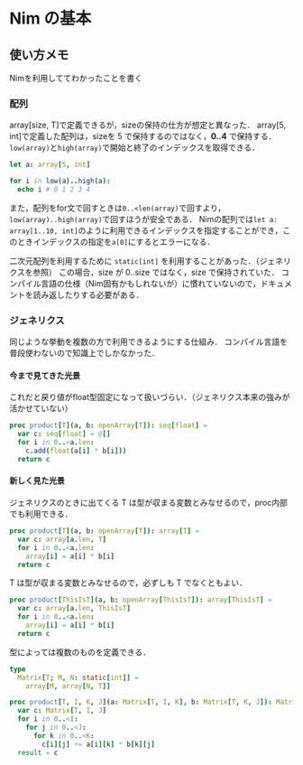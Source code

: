 # Nim の基本

## 使い方メモ
Nimを利用しててわかったことを書く


### 配列
array[size, T]で定義できるが，sizeの保持の仕方が想定と異なった．
array[5, int]で定義した配列は，sizeを 5 で保持するのではなく，**0..4** で保持する．
`low(array)`と`high(array)`で開始と終了のインデックスを取得できる．
```nim
let a: array[5, int]

for i in low(a)..high(a):
  echo i # 0 1 2 3 4
```
また，配列をfor文で回すときは`0..<len(array)`で回すより，`low(array)..high(array)`で回すほうが安全である．
Nimの配列では`let a: array[1..10, int]`のように利用できるインデックスを指定することができ，このときインデックスの指定を`a[0]`にするとエラーになる．

二次元配列を利用するために `static[int]` を利用することがあった．（ジェネリクスを参照）
この場合，size が 0..size ではなく，size で保持されていた．
コンパイル言語の仕様（Nim固有かもしれないが）に慣れていないので，ドキュメントを読み返したりする必要がある．


### ジェネリクス
同じような挙動を複数の方で利用できるようにする仕組み．
コンパイル言語を普段使わないので知識上でしかなかった．

#### 今まで見てきた光景
これだと戻り値がfloat型固定になって扱いづらい．（ジェネリクス本来の強みが活かせていない）
```nim
proc product[T](a, b: openArray[T]): seq[float] =
  var c: seq[float] = @[]
  for i in 0..<a.len:
    c.add(float(a[i] * b[i]))
  return c
```

#### 新しく見た光景
ジェネリクスのときに出てくる T は型が収まる変数とみなせるので，proc内部でも利用できる．
```nim
proc product[T](a, b: openArray[T]): array[T] =
  var c: array[a.len, T]
  for i in 0..<a.len:
    array[i] = a[i] * b[i]
  return c
```
T は型が収まる変数とみなせるので，必ずしも T でなくともよい．
```nim
proc product[ThisIsT](a, b: openArray[ThisIsT]): array[ThisIsT] =
  var c: array[a.len, ThisIsT]
  for i in 0..<a.len:
    array[i] = a[i] * b[i]
  return c
```
型によっては複数のものを定義できる．
```nim
type
  Matrix[T; M, N: static[int]] =
    array[M, array[N, T]]

proc product[T, I, K, J](a: Matrix[T, I, K], b: Matrix[T, K, J]): Matrix[T, I, J] =
  var c: Matrix[T, I, J]
  for i in 0..<I:
    for j in 0..<J:
      for k in 0..<K:
        c[i][j] += a[i][k] * b[k][j]
  result = c
```
